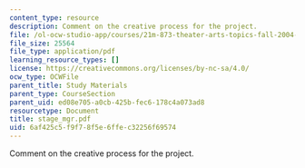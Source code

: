 ```yaml
---
content_type: resource
description: Comment on the creative process for the project.
file: /ol-ocw-studio-app/courses/21m-873-theater-arts-topics-fall-2004-january-iap-2005/6af425c5f9f78f5e6ffec32256f69574_stage_mgr.pdf
file_size: 25564
file_type: application/pdf
learning_resource_types: []
license: https://creativecommons.org/licenses/by-nc-sa/4.0/
ocw_type: OCWFile
parent_title: Study Materials
parent_type: CourseSection
parent_uid: ed08e705-a0cb-425b-fec6-178c4a073ad8
resourcetype: Document
title: stage_mgr.pdf
uid: 6af425c5-f9f7-8f5e-6ffe-c32256f69574
---
```

Comment on the creative process for the project.